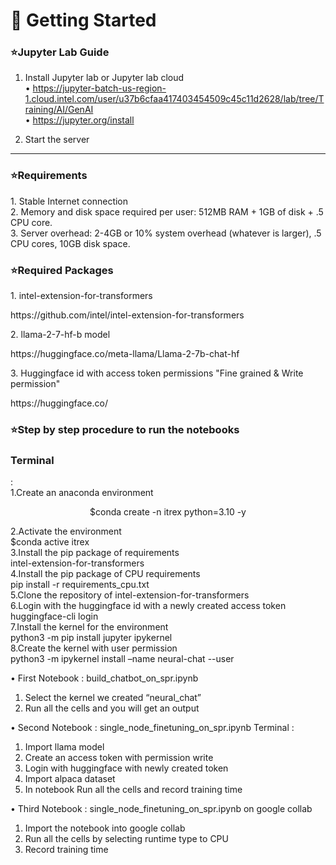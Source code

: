 <p align="center"><h1>🤖 Getting Started</h2></p>
<p align="left"><h3>⭐️Jupyter Lab Guide</h3></p>

1.	Install Jupyter lab or Jupyter lab cloud  
        •	 https://jupyter-batch-us-region-1.cloud.intel.com/user/u37b6cfaa417403454509c45c11d2628/lab/tree/Training/AI/GenAI<br>
 	     •	 https://jupyter.org/install
       
2.	Start the server


---

<p align="left"><h3>⭐️Requirements</h3></p>
1.	Stable Internet connection <br>
2.	Memory and disk space required per user: 512MB RAM + 1GB of disk + .5 CPU core.<br>
3.	Server overhead: 2-4GB or 10% system overhead (whatever is larger), .5 CPU cores, 10GB disk space.<br>

<p align="left"><h3>⭐️Required Packages</h3></p>
1.	intel-extension-for-transformers <br> <p align = "left">https://github.com/intel/intel-extension-for-transformers</p>
2.	llama-2-7-hf-b model <br><p align ="left">https://huggingface.co/meta-llama/Llama-2-7b-chat-hf</p> 
3.	Huggingface id with access token permissions "Fine grained & Write permission" <p align ="left">https://huggingface.co/</p>

<p align="left"><h3>⭐️Step by step procedure to run the notebooks</h3></p>
  <h3>Terminal</h3> :<br>
        1.Create an anaconda environment <br>
              <p align="center">$conda create -n itrex python=3.10 -y<br></p>
        2.Activate the environment <br>
              $conda active itrex<br>
        3.Install the pip package of requirements <br>
             intel-extension-for-transformers<br>
        4.Install the pip package of CPU requirements<br>
             pip install -r requirements_cpu.txt <br>
        5.Clone the repository of intel-extension-for-transformers<br>
        6.Login with the huggingface id with a newly created access token<br> 
             huggingface-cli login<br>
        7.Install the kernel for the environment<br> 
             python3 -m pip install jupyter ipykernel<br> 
        8.Create the kernel with user permission <br>
             python3 -m ipykernel install –name neural-chat --user<br> 
 
•	First Notebook :  build_chatbot_on_spr.ipynb
1.	Select the kernel we created “neural_chat”
2.	Run all the cells and you will get an output
 
 
 

•	Second Notebook : single_node_finetuning_on_spr.ipynb
Terminal :
1.	Import llama model
2.	Create an access token with permission write
3.	Login with huggingface with newly created token 
4.	Import alpaca dataset
5.	In notebook Run all the cells and record training time

 


•	Third Notebook :  single_node_finetuning_on_spr.ipynb  on google collab 
1.	Import the notebook into google collab 
2.	Run all the cells by selecting runtime type to CPU 
3.	Record training time 

 

              
